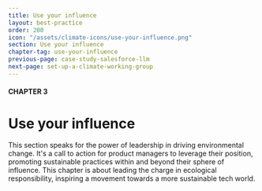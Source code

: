 ```yaml
---
title: Use your influence
layout: best-practice
order: 200
icon: "/assets/climate-icons/use-your-influence.png"
section: Use your influence
chapter-tag: use-your-influence
previous-page: case-study-salesforce-llm
next-page: set-up-a-climate-working-group
---
```


#### CHAPTER 3
# Use your influence

<div class="intro-chapter" style="text-align:left;"> 
  This section speaks for the power of leadership in driving environmental change. It's a call to action for product managers to leverage their position, promoting sustainable practices within and beyond their sphere of influence. This chapter is about leading the charge in ecological responsibility, inspiring a movement towards a more sustainable tech world.
</div>
